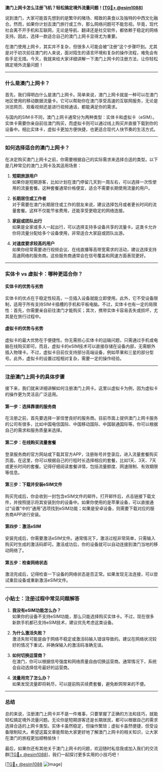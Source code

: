 **澳门上网卡怎么注册飞机？轻松搞定境外流量问题！[[TG💪+ @esim1088](https://t.me/s/esim1088)]**

说到澳门，大家可能首先想到的是繁华的赌场、精致的美食以及独特的中西文化融合。然而，如果你计划去澳门旅行或工作，那么网络问题可不能忽视。毕竟，现代社会离不开手机和互联网，无论是导航、翻译还是社交软件，都依赖于稳定的网络支持。因此，选择一款适合自己的澳门上网卡显得尤为重要。

在澳门使用上网卡，其实并不复杂，但很多人可能会被“注册”这个步骤吓到。尤其是对于初次前往澳门的人来说，面对陌生的语言环境和复杂的操作流程，难免会有些手足无措。今天，我就来给大家详细讲解一下澳门上网卡的注册方法，让你轻松搞定境外流量问题！

---

### 什么是澳门上网卡？

首先，我们得明白什么是澳门上网卡。简单来说，澳门上网卡就是一种可以在澳门地区使用的移动数据流量卡。它可以帮助你在澳门享受高速的互联网服务，无论是浏览网页、观看视频还是进行视频通话，都能满足你的需求。

与国内的SIM卡不同，澳门上网卡通常分为两种类型：实体卡和虚拟卡（eSIM）。实体卡需要你亲自前往澳门购买，而虚拟卡则可以通过线上购买并直接下载到你的设备中。相比实体卡，虚拟卡更加方便快捷，也更适合现代人快节奏的生活方式。

---

### 如何选择适合的澳门上网卡？

在决定购买澳门上网卡之前，你需要根据自己的实际需求来选择合适的类型。以下是几种常见的澳门上网卡及其适用场景：

1. **短期旅游用户**  
   如果你是短期游客，比如计划在澳门停留几天到一周左右，可以选择一次性使用的流量套餐。这种套餐通常价格便宜，适合不需要长期使用流量的用户。

2. **长期居住或工作者**  
   对于需要在澳门长期居住或工作的朋友来说，建议选择包月或者更长时间的流量套餐。这样不仅能节省费用，还能享受更稳定的网络连接。

3. **家庭或团队出行**  
   如果是全家或多人一起出行，可以选择支持多设备共享的流量卡。这类卡允许你将流量分配给多个设备使用，非常适合大家庭或团队出游。

4. **对速度要求较高的用户**  
   如果你经常需要进行视频会议、在线直播等高带宽需求的活动，建议选择支持高速网络的服务商。这些服务商通常会在信号覆盖和网速方面表现更好。

---

### 实体卡 vs 虚拟卡：哪种更适合你？

#### 实体卡的优势与劣势  
实体卡的优点在于稳定性较高，一旦插入设备就能立即使用。此外，它不受设备限制，适用于所有支持SIM卡插槽的手机和平板电脑。不过，实体卡也有一定的局限性：首先，你需要亲自前往澳门才能购买；其次，携带实体卡容易丢失或损坏，尤其是在旅行过程中。

#### 虚拟卡的优势与劣势  
虚拟卡的最大优势在于便捷性。你无需担心实体卡的运输问题，只需通过手机或电脑在线购买即可。而且，虚拟卡的eSIM技术可以直接存储在设备内部，无需额外插入物理卡。不过，虚拟卡目前仅支持部分高端设备，例如苹果和三星的部分型号。此外，虚拟卡的设置过程相对复杂，需要一定的操作经验。

---

### 注册澳门上网卡的具体步骤

接下来，我们就来详细讲解如何注册澳门上网卡。这里以虚拟卡为例，因为虚拟卡的操作更为灵活且广泛适用。

#### 第一步：选择靠谱的服务商  
在注册之前，首先要选择一家信誉良好的服务商。目前市面上提供澳门上网卡服务的公司有很多，比如中国电信国际、中国移动国际、中国联通国际等。你可以根据自己的需求和服务质量来选择。

#### 第二步：在线购买流量套餐  
登录服务商的官方网站或下载其官方APP，注册账号并登录后，进入流量套餐购买页面。在这里，你可以根据自己的行程时长选择相应的套餐，比如1天、3天、7天或更长时间的套餐。记得仔细阅读套餐详情，包括流量额度、网速限制、有效期限等信息。

#### 第三步：下载并安装eSIM文件  
购买完成后，你会收到一封包含eSIM文件的邮件。打开邮件后，点击链接下载文件，并按照提示将其安装到你的设备中。如果你使用的是苹果设备，可以直接通过“设置”中的“通用”选项找到eSIM功能；如果是安卓设备，则需要下载对应的服务商APP进行安装。

#### 第四步：激活eSIM  
安装完成后，你需要激活eSIM文件。通常情况下，激活过程非常简单，只需输入购买时生成的激活码即可。激活成功后，你的设备就可以自动连接到澳门当地的移动网络了。

#### 第五步：检查网络状态  
激活完成后，记得检查一下设备的网络状态是否正常。如果发现无法连接，可以尝试重启设备或重新激活eSIM文件。

---

### 小贴士：注册过程中常见问题解答  

1. **我没有eSIM功能怎么办？**  
   如果你的设备不支持eSIM功能，那么只能选择购买实体卡。不过，现在很多新款手机都已支持eSIM技术，建议优先考虑这类设备。

2. **为什么激活失败？**  
   激活失败可能是由于网络不稳定或激活码输入错误导致的。建议在网络状况较好的情况下重试，并确保输入的激活码准确无误。

3. **如何切换运营商？**  
   在澳门，你可以根据信号强度和网络质量自由切换运营商。通常情况下，系统会自动选择信号最好的运营商。

4. **流量用完了怎么办？**  
   如果发现流量即将耗尽，可以提前购买续费套餐，避免断网带来的不便。

---

### 总结  

总的来说，注册澳门上网卡并不是一件难事，只要掌握了正确的方法和技巧，就能轻松搞定境外流量问题。无论你是短期游客还是长期居民，都可以根据自己的需求选择合适的上网卡类型。实体卡虽然稳定，但操作繁琐；虚拟卡虽然便捷，但受设备限制较大。希望这篇文章能帮助大家更好地了解澳门上网卡的相关知识，让大家在澳门的旅程更加顺畅愉快！

最后，如果你还有其他关于澳门上网卡的问题，欢迎随时私信我或加入我们的交流群[[TG💪+ @esim1088](https://t.me/s/esim1088)]，我们一起探讨更多实用的小技巧吧！

[[TG💪+ @esim1088](https://t.me/s/esim1088) ![Image](https://i.postimg.cc/4NQfJmqS/Snipaste-2025-05-13-00-14-12.png)]